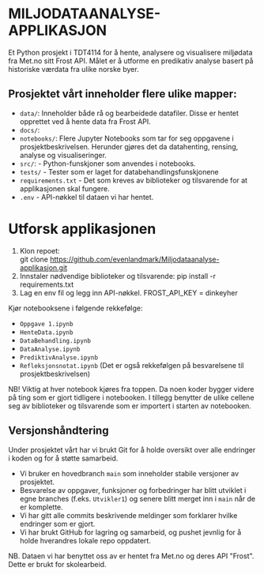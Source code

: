 # MILJODATAANALYSE-APPLIKASJON

Et Python prosjekt i TDT4114 for å hente, analysere og visualisere miljødata fra Met.no sitt Frost API. 
Målet er å utforme en predikativ analyse basert på historiske værdata fra ulike norske byer. 

## Prosjektet vårt inneholder flere ulike mapper: 
- `data/`: Inneholder både rå og bearbeidede datafiler. Disse er hentet opprettet ved å hente data fra Frost API. 
- `docs/`: 
- `notebooks/`: Flere Jupyter Notebooks som tar for seg oppgavene i prosjektbeskrivelsen. Herunder gjøres det da datahenting, rensing, analyse og visualiseringer. 
- `src/`: - Python-funskjoner som anvendes i notebooks. 
- `tests/` - Tester som er laget for databehandlingsfunskjonene 
- `requirements.txt` - Det som kreves av biblioteker og tilsvarende for at applikasjonen skal fungere. 
- `.env` - API-nøkkel til dataen vi har hentet. 



# Utforsk applikasjonen 
1. Klon repoet:  
    git clone https://github.com/evenlandmark/Miljodataanalyse-applikasjon.git
2. Innstaler nødvendige biblioteker og tilsvarende: 
    pip install -r requirements.txt
3. Lag en env fil og legg inn API-nøkkel. 
    FROST_API_KEY = dinkeyher


Kjør notebooksene i følgende rekkefølge: 
- `Oppgave 1.ipynb` 
- `HenteData.ipynb`
- `DataBehandling.ipynb`
- `DataAnalyse.ipynb`
- `PrediktivAnalyse.ipynb`
- `Refleksjonsnotat.ipynb`
(Det er også rekkefølgen på besvarelsene til prosjektbeskrivelsen)

NB! Viktig at hver notebook kjøres fra toppen. Da noen koder bygger videre på ting som er gjort tidligere i notebooken. I tillegg benytter de ulike cellene seg av biblioteker og tilsvarende som er importert i starten av notebooken. 


## Versjonshåndtering

Under prosjektet vårt har vi brukt Git for å holde oversikt over alle endringer i koden og for å støtte samarbeid.

- Vi bruker en hovedbranch `main` som inneholder stabile versjoner av prosjektet.
- Besvarelse av oppgaver, funksjoner og forbedringer har blitt utviklet i egne branches (f.eks. `Utvikler1`) og senere blitt merget inn i `main` når de er komplette.
- Vi har gitt alle commits beskrivende meldinger som forklarer hvilke endringer som er gjort.
- Vi har brukt GitHub for lagring og samarbeid, og pushet jevnlig for å holde hverandres lokale repo oppdatert.



NB. Dataen vi har benyttet oss av er hentet fra Met.no og deres API "Frost". Dette er brukt for skolearbeid. 


